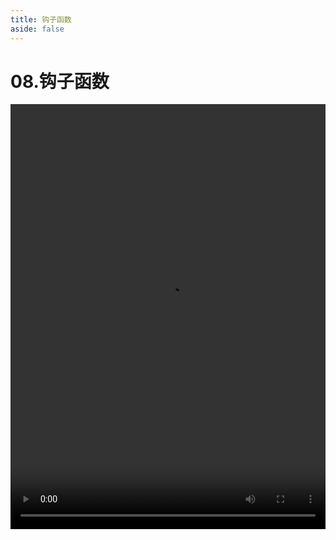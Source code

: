 ```yaml
---
title: 钩子函数
aside: false
---
```


# 08.钩子函数

<video autoplay src="http://qn.chinavanes.com/nodejs/module-29/08.钩子函数.mp4" controls controlsList="nodownload" width="100%" height="680"/>


